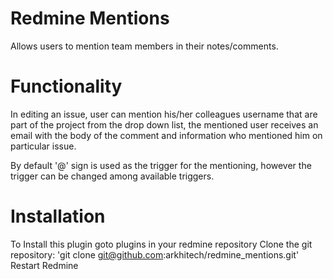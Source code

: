 Redmine Mentions
================

Allows users to mention team members in their notes/comments.

Functionality
==============
In editing an issue, user can mention his/her colleagues username that are part of the project from the drop down list, 
the mentioned user receives an email with the body of the comment and information who mentioned him on particular issue.

By default '@' sign is used as the trigger for the mentioning, however the trigger can be changed among available triggers.

Installation
==============
To Install this plugin goto plugins in your redmine repository
Clone the git repository: 
    'git clone git@github.com:arkhitech/redmine_mentions.git'
    Restart Redmine